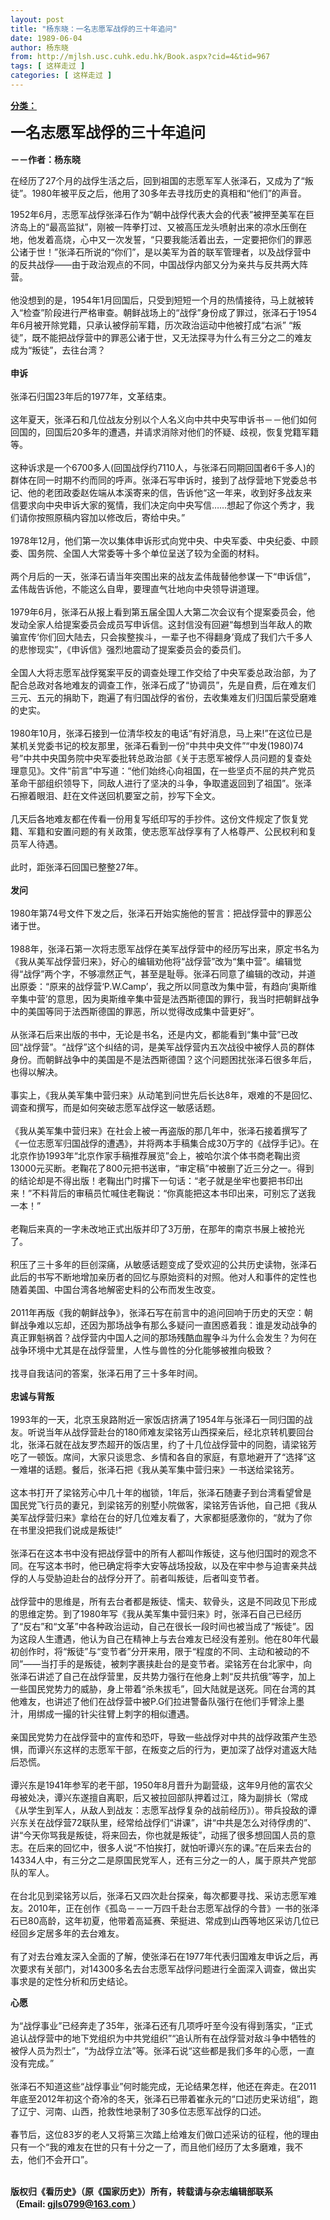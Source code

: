 ```yaml
---
layout: post
title: "杨东晓：一名志愿军战俘的三十年追问"
date: 1989-06-04
author: 杨东晓
from: http://mjlsh.usc.cuhk.edu.hk/Book.aspx?cid=4&tid=967
tags: [ 这样走过 ]
categories: [ 这样走过 ]
---
```


<div style="margin: 15px 10px 10px 0px;">
 <div>
  <span id="ctl00_ContentPlaceHolder1_chapter1_SubjectLabel" style="font-weight:bold;text-decoration:underline;">
   分类：
  </span>
 </div>
 <p>
  <strong>
   <font size="5">
    一名志愿军战俘的三十年追问
    <br/>
   </font>
   <br/>
   －－作者：杨东晓
  </strong>
 </p>
 <p>
  在经历了27个月的战俘生活之后，回到祖国的志愿军军人张泽石，又成为了“叛徒”。1980年被平反之后，他用了30多年去寻找历史的真相和“他们”的声音。
 </p>
 <p>
  1952年6月，志愿军战俘张泽石作为“朝中战俘代表大会的代表”被押至美军在巨济岛上的“最高监狱”，刚被一阵拳打过、又被高压龙头喷射出来的凉水压倒在地，他发着高烧，心中又一次发誓，“只要我能活着出去，一定要把你们的罪恶公诸于世！”张泽石所说的“你们”，是以美军为首的联军管理者，以及战俘营中的反共战俘——由于政治观点的不同，中国战俘内部又分为亲共与反共两大阵营。
  <br/>
  <br/>
  他没想到的是，1954年1月回国后，只受到短短一个月的热情接待，马上就被转入“检查”阶段进行严格审查。朝鲜战场上的“战俘”身份成了罪过，张泽石于1954年6月被开除党籍，只承认被俘前军籍，历次政治运动中他被打成“右派” “叛徒”，既不能把战俘营中的罪恶公诸于世，又无法探寻为什么有三分之二的难友成为“叛徒”，去往台湾？
  <br/>
  <br/>
  <strong>
   申诉
   <br/>
  </strong>
  <br/>
  张泽石归国23年后的1977年，文革结束。
  <br/>
  <br/>
  这年夏天，张泽石和几位战友分别以个人名义向中共中央写申诉书－－他们如何回国的，回国后20多年的遭遇，并请求消除对他们的怀疑、歧视，恢复党籍军籍等。
  <br/>
  <br/>
  这种诉求是一个6700多人(回国战俘约7110人，与张泽石同期回国者6千多人)的群体在同一时期不约而同的呼声。张泽石写申诉时，接到了战俘营地下党委总书记、他的老团政委赵佐端从本溪寄来的信，告诉他“这一年来，收到好多战友来信要求向中央申诉大家的冤情，我们决定向中央写信……想起了你这个秀才，我们请你按照原稿内容加以修改后，寄给中央。”
  <br/>
  <br/>
  1978年12月，他们第一次以集体申诉形式向党中央、中央军委、中央纪委、中顾委、国务院、全国人大常委等十多个单位呈送了较为全面的材料。
  <br/>
  <br/>
  两个月后的一天，张泽石请当年突围出来的战友孟伟哉替他参谋一下“申诉信”，孟伟哉告诉他，不能这么自卑，要理直气壮地向中央领导讲道理。
  <br/>
  <br/>
  1979年6月，张泽石从报上看到第五届全国人大第二次会议有个提案委员会，他发动全家人给提案委员会成员写申诉信。这封信没有回避“每想到当年敌人的欺骗宣传‘你们回大陆去，只会挨整挨斗，一辈子也不得翻身’竟成了我们六千多人的悲惨现实”，《申诉信》强烈地震动了提案委员会的委员们。
  <br/>
  <br/>
  全国人大将志愿军战俘冤案平反的调查处理工作交给了中央军委总政治部，为了配合总政对各地难友的调查工作，张泽石成了“协调员”，先是自费，后在难友们三元、五元的捐助下，跑遍了有归国战俘的省份，去收集难友们归国后蒙受磨难的史实。
  <br/>
  <br/>
  1980年10月，张泽石接到一位清华校友的电话“有好消息，马上来!”在这位已是某机关党委书记的校友那里，张泽石看到一份“中共中央文件”“中发(1980)74号”中共中央国务院中央军委批转总政治部《关于志愿军被俘人员问题的复查处理意见》。文件“前言”中写道：“他们始终心向祖国，在一些坚贞不屈的共产党员革命干部组织领导下，同敌人进行了坚决的斗争，争取遣返回到了祖国”。张泽石擦着眼泪、赶在文件送回机要室之前，抄写下全文。
  <br/>
  <br/>
  几天后各地难友都在传看一份用复写纸印写的手抄件。这份文件规定了恢复党籍、军籍和安置问题的有关政策，使志愿军战俘享有了人格尊严、公民权利和复员军人待遇。
  <br/>
  <br/>
  此时，距张泽石回国已整整27年。
  <br/>
  <br/>
  <strong>
   发问
   <br/>
  </strong>
  <br/>
  1980年第74号文件下发之后，张泽石开始实施他的誓言：把战俘营中的罪恶公诸于世。
  <br/>
  <br/>
  1988年，张泽石第一次将志愿军战俘在美军战俘营中的经历写出来，原定书名为《我从美军战俘营归来》，好心的编辑劝他将“战俘营”改为“集中营”。编辑觉得“战俘”两个字，不够凛然正气，甚至是耻辱。张泽石同意了编辑的改动，并道出原委：“原来的战俘营‘P.W.Camp’，我之所以同意改为集中营，有趋向‘奥斯维辛集中营’的意思，因为奥斯维辛集中营是法西斯德国的罪行，我当时把朝鲜战争中的美国等同于法西斯德国的罪恶，所以觉得改成集中营更好”。
  <br/>
  <br/>
  从张泽石后来出版的书中，无论是书名，还是内文，都能看到“集中营”已改回“战俘营”。“战俘”这个纠结的词，是美军战俘营内五次战役中被俘人员的群体身份。而朝鲜战争中的美国是不是法西斯德国？这个问题困扰张泽石很多年后，也得以解决。
  <br/>
  <br/>
  事实上，《我从美军集中营归来》从动笔到问世先后长达8年，艰难的不是回忆、调查和撰写，而是如何突破志愿军战俘这一敏感话题。
  <br/>
  <br/>
  《我从美军集中营归来》在社会上被一再盗版的那几年中，张泽石接着撰写了《一位志愿军归国战俘的遭遇》，并将两本手稿集合成30万字的《战俘手记》。在北京作协1993年“北京作家手稿推荐展览”会上，被哈尔滨个体书商老鞠出资13000元买断。老鞠花了800元把书送审，“审定稿”中被删了近三分之一。得到的结论却是不得出版！老鞠出门时撂下一句话：“老子就是坐牢也要把书印出来！”不料背后的审稿员忙喊住老鞠说：“你真能把这本书印出来，可别忘了送我一本！”
  <br/>
  <br/>
  老鞠后来真的一字未改地正式出版并印了3万册，在那年的南京书展上被抢光了。
  <br/>
  <br/>
  积压了三十多年的巨创深痛，从敏感话题变成了受欢迎的公共历史读物，张泽石此后的书写不断地增加亲历者的回忆与原始资料的对照。他对人和事件的定性也随着美国、中国台湾各地解密史料的公布而发生改变。
  <br/>
  <br/>
  2011年再版《我的朝鲜战争》，张泽石写在前言中的追问回响于历史的天空：朝鲜战争难以忘却，还因为那场战争有那么多疑问一直困惑着我：谁是发动战争的真正罪魁祸首？战俘营内中国人之间的那场残酷血腥争斗为什么会发生？为何在战争环境中尤其是在战俘营里，人性与兽性的分化能够被推向极致？
  <br/>
  <br/>
  找寻自我诘问的答案，张泽石用了三十多年时间。
  <br/>
  <br/>
  <strong>
   忠诚与背叛
   <br/>
  </strong>
  <br/>
  1993年的一天，北京玉泉路附近一家饭店挤满了1954年与张泽石一同归国的战友。听说当年从战俘营赴台的180师难友梁铭芳山西探亲后，经北京转机要回台北，张泽石就在战友罗杰超开的饭店里，约了十几位战俘营中的同胞，请梁铭芳吃了一顿饭。席间，大家只谈思念、乡情和各自的家庭，有意地避开了“选择”这一难堪的话题。餐后，张泽石把《我从美军集中营归来》一书送给梁铭芳。
  <br/>
  <br/>
  这本书打开了梁铭芳心中几十年的枷锁，1年后，张泽石随妻子到台湾看望曾是国民党飞行员的妻兄，到梁铭芳的别墅小院做客，梁铭芳告诉他，自己把《我从美军战俘营归来》拿给在台的好几位难友看了，大家都挺感激你的，“就为了你在书里没把我们说成是叛徒!”
  <br/>
  <br/>
  张泽石在这本书中没有把战俘营中的所有人都叫作叛徒，这与他归国时的观念不同。在写这本书时，他已确定将李大安等战场投敌，以及在牢中参与迫害亲共战俘的人与受胁迫赴台的战俘分开了。前者叫叛徒，后者叫变节者。
  <br/>
  <br/>
  战俘营中的思维是，所有去台者都是叛徒、懦夫、软骨头，这是不同政见下形成的思维定势。到了1980年写《我从美军集中营归来》时，张泽石自己已经历了“反右”和“文革”中各种政治运动，自己在很长一段时间也被当成了“叛徒”。因为这段人生遭遇，他认为自己在精神上与去台难友已经没有差别。他在80年代最初创作时，将“叛徒”与“变节者”分开来用，限于“程度的不同、主动和被动的不同”——当打手的是叛徒，被刺字裹挟赴台的是变节者。梁铭芳在台北家中，向张泽石讲述了自己在战俘营里，反共势力强行在他身上刺“反共抗俄”等字，加上一些国民党势力的威胁，身上带着“杀朱拔毛”，回大陆就是送死。同在台湾的其他难友，也讲述了他们在战俘营中被P.G们拉进警备队强行在他们手臂涂上墨汁，用绑成一撮的针尖往臂上刺字的相似遭遇。
  <br/>
  <br/>
  亲国民党势力在战俘营中的宣传和恐吓，导致一些战俘对中共的战俘政策产生恐惧，而谭兴东这样的志愿军干部，在叛变之后的行为，更加深了战俘对遣返大陆后恐慌。
  <br/>
  <br/>
  谭兴东是1941年参军的老干部，1950年8月晋升为副营级，这年9月他的富农父母被处决，谭兴东遂擅自离职，后又被拉回部队押着过江，降为副排长（常成《从学生到军人，从敌人到战友：志愿军战俘复杂的战前经历》）。带兵投敌的谭兴东关在战俘营72联队里，经常给战俘们“讲课”，讲“中共是怎么对待俘虏的”、讲“今天你骂我是叛徒，将来回去，你也就是叛徒”，动摇了很多想回国人员的意志。在后来的回忆中，很多人说“不怕挨打，就怕听谭兴东的课。”在后来去台的14334人中，有三分之二是原国民党军人，还有三分之一的人，属于原共产党部队的军人。
  <br/>
  <br/>
  在台北见到梁铭芳以后，张泽石又四次赴台探亲，每次都要寻找、采访志愿军难友。2010年，正在创作《孤岛－－一万四千赴台志愿军战俘的今昔》一书的张泽石已80高龄，这年初夏，他带着高延赛、荣挺进、常成到山西等地区采访几位已经回乡定居多年的去台难友。
  <br/>
  <br/>
  有了对去台难友深入全面的了解，使张泽石在1977年代表归国难友申诉之后，再次要求有关部门，对14300多名去台志愿军战俘问题进行全面深入调查，做出实事求是的定性分析和历史结论。
 </p>
 <p>
  <strong>
   心愿
   <br/>
  </strong>
  <br/>
  为“战俘事业”已经奔走了35年，张泽石还有几项呼吁至今没有得到落实，“正式追认战俘营中的地下党组织为中共党组织”“追认所有在战俘营对敌斗争中牺牲的被俘人员为烈士”，“为战俘立法”等。张泽石说“这些都是我们多年的心愿，一直没有完成。”
  <br/>
  <br/>
  张泽石不知道这些“战俘事业”何时能完成，无论结果怎样，他还在奔走。在2011年底至2012年初这个奇冷的冬天，张泽石已带着崔永元的“口述历史采访组”，跑了辽宁、河南、山西，抢救性地录制了30多位志愿军战俘的口述。
  <br/>
  <br/>
  春节后，这位83岁的老人又将第三次踏上给难友们做口述采访的征程，他的理由只有一个“我的难友在世的只有十分之一了，而且他们经历了太多磨难，我不去，他们不会开口”。
 </p>
 <p>
  <br/>
  <strong>
   版权归《看历史》（原《国家历史》）所有，转载请与杂志编辑部联系
   <br/>
   （Email:
  </strong>
  <a href="mailto:gjls0799@163.com">
   <strong>
    gjls0799@163.com
   </strong>
  </a>
  <strong>
   ）
  </strong>
 </p>
</div>

